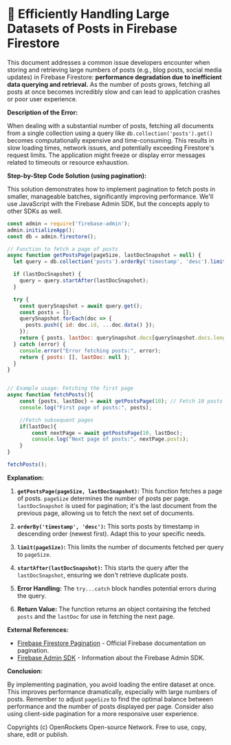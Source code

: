 # 🐞 Efficiently Handling Large Datasets of Posts in Firebase Firestore


This document addresses a common issue developers encounter when storing and retrieving large numbers of posts (e.g., blog posts, social media updates) in Firebase Firestore: **performance degradation due to inefficient data querying and retrieval.**  As the number of posts grows, fetching all posts at once becomes incredibly slow and can lead to application crashes or poor user experience.

**Description of the Error:**

When dealing with a substantial number of posts, fetching all documents from a single collection using a query like `db.collection('posts').get()` becomes computationally expensive and time-consuming. This results in slow loading times, network issues, and potentially exceeding Firestore's request limits. The application might freeze or display error messages related to timeouts or resource exhaustion.

**Step-by-Step Code Solution (using pagination):**

This solution demonstrates how to implement pagination to fetch posts in smaller, manageable batches, significantly improving performance.  We'll use JavaScript with the Firebase Admin SDK, but the concepts apply to other SDKs as well.

```javascript
const admin = require('firebase-admin');
admin.initializeApp();
const db = admin.firestore();

// Function to fetch a page of posts
async function getPostsPage(pageSize, lastDocSnapshot = null) {
  let query = db.collection('posts').orderBy('timestamp', 'desc').limit(pageSize); // Order by timestamp for chronological order. Adjust as needed.

  if (lastDocSnapshot) {
    query = query.startAfter(lastDocSnapshot);
  }

  try {
    const querySnapshot = await query.get();
    const posts = [];
    querySnapshot.forEach(doc => {
      posts.push({ id: doc.id, ...doc.data() });
    });
    return { posts, lastDoc: querySnapshot.docs[querySnapshot.docs.length -1] }; // Return the last document for next page
  } catch (error) {
    console.error("Error fetching posts:", error);
    return { posts: [], lastDoc: null };
  }
}


// Example usage: Fetching the first page
async function fetchPosts(){
    const {posts, lastDoc} = await getPostsPage(10); // Fetch 10 posts per page
    console.log("First page of posts:", posts);

    //Fetch subsequent pages
    if(lastDoc){
        const nextPage = await getPostsPage(10, lastDoc);
        console.log("Next page of posts:", nextPage.posts);
    }
}

fetchPosts();
```


**Explanation:**

1. **`getPostsPage(pageSize, lastDocSnapshot)`:** This function fetches a page of posts.  `pageSize` determines the number of posts per page. `lastDocSnapshot` is used for pagination; it's the last document from the previous page, allowing us to fetch the next set of documents.

2. **`orderBy('timestamp', 'desc')`:**  This sorts posts by timestamp in descending order (newest first). Adapt this to your specific needs.

3. **`limit(pageSize)`:** This limits the number of documents fetched per query to `pageSize`.

4. **`startAfter(lastDocSnapshot)`:**  This starts the query after the `lastDocSnapshot`, ensuring we don't retrieve duplicate posts.

5. **Error Handling:** The `try...catch` block handles potential errors during the query.

6. **Return Value:** The function returns an object containing the fetched `posts` and the `lastDoc` for use in fetching the next page.

**External References:**

* [Firebase Firestore Pagination](https://firebase.google.com/docs/firestore/query-data/query-cursors) - Official Firebase documentation on pagination.
* [Firebase Admin SDK](https://firebase.google.com/docs/admin/setup) - Information about the Firebase Admin SDK.


**Conclusion:**

By implementing pagination, you avoid loading the entire dataset at once. This improves performance dramatically, especially with large numbers of posts. Remember to adjust `pageSize` to find the optimal balance between performance and the number of posts displayed per page.  Consider also using client-side pagination for a more responsive user experience.


Copyrights (c) OpenRockets Open-source Network. Free to use, copy, share, edit or publish.

